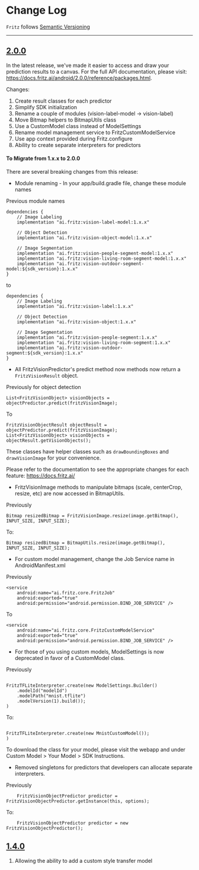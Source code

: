 Change Log
==========

`Fritz` follows [Semantic Versioning](http://semver.org/)

---

## [2.0.0](https://github.com/fritzlabs/swift-framework/releases/tag/2.0.0)

In the latest release, we've made it easier to access and draw your prediction results to a canvas. For the full API documentation, please visit: https://docs.fritz.ai/android/2.0.0/reference/packages.html.

Changes:

1. Create result classes for each predictor
2. Simplify SDK initialization
3. Rename a couple of modules (vision-label-model -> vision-label)
4. Move Bitmap helpers to BitmapUtils class
5. Use a CustomModel class instead of ModelSettings
6. Rename model management service to FritzCustomModelService
7. Use app context provided during Fritz.configure
8. Ability to create separate interpreters for predictors

#### To Migrate from 1.x.x to 2.0.0

There are several breaking changes from this release:

- Module renaming - In your app/build.gradle file, change these module names

Previous module names
```
dependencies {
    // Image Labeling
    implementation "ai.fritz:vision-label-model:1.x.x"

    // Object Detection
    implementation "ai.fritz:vision-object-model:1.x.x"

    // Image Segmentation
    implementation "ai.fritz:vision-people-segment-model:1.x.x"
    implementation "ai.fritz:vision-living-room-segment-model:1.x.x"
    implementation "ai.fritz:vision-outdoor-segment-model:${sdk_version}:1.x.x"
}
```

to

```
dependencies {
    // Image Labeling
    implementation "ai.fritz:vision-label:1.x.x"

    // Object Detection
    implementation "ai.fritz:vision-object:1.x.x"

    // Image Segmentation
    implementation "ai.fritz:vision-people-segment:1.x.x"
    implementation "ai.fritz:vision-living-room-segment:1.x.x"
    implementation "ai.fritz:vision-outdoor-segment:${sdk_version}:1.x.x"
}
```

- All FritzVisionPredictor's predict method now methods now return a ```FritzVisionResult``` object.

Previously for object detection
```
List<FritzVisionObject> visionObjects = objectPredictor.predict(fritzVisionImage);
```

To
```
FritzVisionObjectResult objectResult = objectPredictor.predict(fritzVisionImage);
List<FritzVisionObject> visionObjects = objectResult.getVisionObjects();
```

These classes have helper classes such as ```drawBoundingBoxes``` and ```drawVisionImage``` for your convenience.

Please refer to the documentation to see the appropriate changes for each feature: https://docs.fritz.ai/

- FritzVisionImage methods to manipulate bitmaps (scale, centerCrop, resize, etc) are now accessed in BitmapUtils.

Previously

```
Bitmap resizedBitmap = FritzVisionImage.resize(image.getBitmap(), INPUT_SIZE, INPUT_SIZE);
```

To:
```
Bitmap resizedBitmap = BitmapUtils.resize(image.getBitmap(), INPUT_SIZE, INPUT_SIZE);
```

- For custom model management, change the Job Service name in AndroidManifest.xml

Previously
```
<service
    android:name="ai.fritz.core.FritzJob"
    android:exported="true"
    android:permission="android.permission.BIND_JOB_SERVICE" />
```

To
```
<service
    android:name="ai.fritz.core.FritzCustomModelService"
    android:exported="true"
    android:permission="android.permission.BIND_JOB_SERVICE" />
```

- For those of you using custom models, ModelSettings is now deprecated in favor of a CustomModel class.

Previously
```

FritzTFLiteInterpreter.create(new ModelSettings.Builder()
    .modelId("modelId")
    .modelPath("mnist.tflite")
    .modelVersion(1).build());
)
```

To:
```

FritzTFLiteInterpreter.create(new MnistCustomModel());
)
```

To download the class for your model, please visit the webapp and under Custom Model > Your Model > SDK Instructions.


- Removed singletons for predictors that developers can allocate separate interpreters.

Previously
```
    FritzVisionObjectPredictor predictor = FritzVisionObjectPredictor.getInstance(this, options);
```

To:
```
    FritzVisionObjectPredictor predictor = new FritzVisionObjectPredictor();
```

## [1.4.0](https://github.com/fritzlabs/swift-framework/releases/tag/1.4.0)

1. Allowing the ability to add a custom style transfer model

